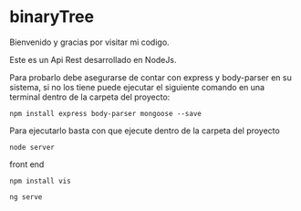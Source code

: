# binaryTree
 
Bienvenido y gracias por visitar mi codigo. 

Este es un Api Rest desarrollado en NodeJs.
 
Para probarlo debe asegurarse de contar con express y body-parser en su sistema, si no los tiene puede 
ejecutar el siguiente comando en una terminal dentro de la carpeta del proyecto:  

`npm install express body-parser mongoose --save`

Para ejecutarlo basta con que ejecute dentro de la carpeta del proyecto

`node server` 


front end


`npm install vis`


`ng serve`